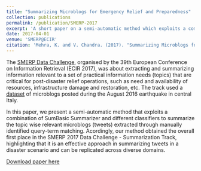 ```yaml
---
title: "Summarizing Microblogs for Emergency Relief and Preparedness"
collection: publications
permalink: /publication/SMERP-2017
excerpt: 'A short paper on a semi-automatic method which exploits a combination of SumBasic Summarizer and different classifiers to summarize the topic wise relevant microblogs (tweets), extracted through manually identified query term matching.'
date: 2017-04-01
venue: 'SMERP@ECIR'
citation: 'Mehra, K. and V. Chandra. (2017). "Summarizing Microblogs for Emergency Relief and Preparedness." <i>SMERP@ECIR</i>.'
---
```

The [SMERP Data Challenge](https://www.computing.dcu.ie/~dganguly/smerp2017/), organised by the 39th European Conference on Information Retrieval (ECIR 2017), was about extracting and summarizing information relevant to a set of practical information needs (topics) that are critical for post-disaster relief operations, such as need and availability of resources, infrastructure damage and restoration, etc. The track used a [dataset](https://zenodo.org/record/3336563#.X5cDE4gzZPZ) of microblogs posted during the August 2016 earthquake in central Italy.

In this paper, we present a semi-automatic method that exploits a combination of SumBasic Summarizer and different classifiers to summarize the topic wise relevant microblogs (tweets) extracted through manually identified query-term matching. Acordingly, our method obtained the overall first place in the SMERP 2017 Data Challenge - Summarization Track, highlighting that it is an effective approach in summarizing tweets in a disaster scenario and can be replicated across diverse domains.

[Download paper here](http://kanav-mehra.github.io/files/SMERP-2017.pdf)